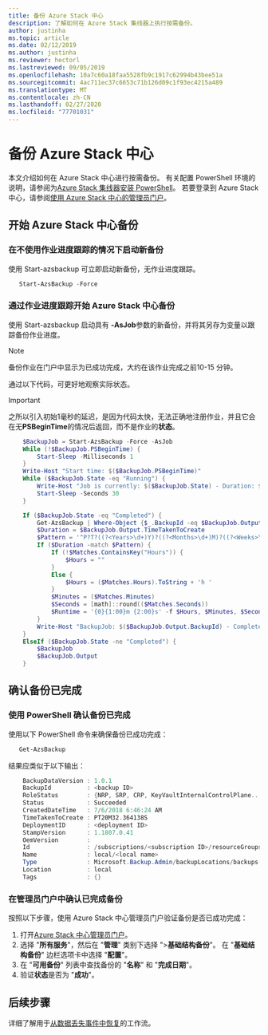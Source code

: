 ```yaml
---
title: 备份 Azure Stack 中心
description: 了解如何在 Azure Stack 集线器上执行按需备份。
author: justinha
ms.topic: article
ms.date: 02/12/2019
ms.author: justinha
ms.reviewer: hectorl
ms.lastreviewed: 09/05/2019
ms.openlocfilehash: 10a7c60a18faa5528fb9c1917c62994b43bee51a
ms.sourcegitcommit: 4ac711ec37c6653c71b126d09c1f93ec4215a489
ms.translationtype: MT
ms.contentlocale: zh-CN
ms.lasthandoff: 02/27/2020
ms.locfileid: "77701031"
---
```

# <a name="back-up-azure-stack-hub"></a>备份 Azure Stack 中心

本文介绍如何在 Azure Stack 中心进行按需备份。 有关配置 PowerShell 环境的说明，请参阅为[Azure Stack 集线器安装 PowerShell](azure-stack-powershell-install.md)。 若要登录到 Azure Stack 中心，请参阅[使用 Azure Stack 中心的管理员门户](azure-stack-manage-portals.md)。

## <a name="start-azure-stack-hub-backup"></a>开始 Azure Stack 中心备份

### <a name="start-a-new-backup-without-job-progress-tracking"></a>在不使用作业进度跟踪的情况下启动新备份
使用 Start-azsbackup 可立即启动新备份，无作业进度跟踪。

```powershell
   Start-AzsBackup -Force
```

### <a name="start-azure-stack-hub-backup-with-job-progress-tracking"></a>通过作业进度跟踪开始 Azure Stack 中心备份
使用 Start-azsbackup 启动具有 **-AsJob**参数的新备份，并将其另存为变量以跟踪备份作业进度。

> [!NOTE]
> 备份作业在门户中显示为已成功完成，大约在该作业完成之前10-15 分钟。
>
> 通过以下代码，可更好地观察实际状态。

> [!IMPORTANT]
> 之所以引入初始1毫秒的延迟，是因为代码太快，无法正确地注册作业，并且它会在无**PSBeginTime**的情况后返回，而不是作业的**状态**。

```powershell
    $BackupJob = Start-AzsBackup -Force -AsJob
    While (!$BackupJob.PSBeginTime) {
        Start-Sleep -Milliseconds 1
    }
    Write-Host "Start time: $($BackupJob.PSBeginTime)"
    While ($BackupJob.State -eq "Running") {
        Write-Host "Job is currently: $($BackupJob.State) - Duration: $((New-TimeSpan -Start ($BackupJob.PSBeginTime) -End (Get-Date)).ToString().Split(".")[0])"
        Start-Sleep -Seconds 30
    }

    If ($BackupJob.State -eq "Completed") {
        Get-AzsBackup | Where-Object {$_.BackupId -eq $BackupJob.Output.BackupId}
        $Duration = $BackupJob.Output.TimeTakenToCreate
        $Pattern = '^P?T?((?<Years>\d+)Y)?((?<Months>\d+)M)?((?<Weeks>\d+)W)?((?<Days>\d+)D)?(T((?<Hours>\d+)H)?((?<Minutes>\d+)M)?((?<Seconds>\d*(\.)?\d*)S)?)$'
        If ($Duration -match $Pattern) {
            If (!$Matches.ContainsKey("Hours")) {
                $Hours = ""
            } 
            Else {
                $Hours = ($Matches.Hours).ToString + 'h '
            }
            $Minutes = ($Matches.Minutes)
            $Seconds = [math]::round(($Matches.Seconds))
            $Runtime = '{0}{1:00}m {2:00}s' -f $Hours, $Minutes, $Seconds
        }
        Write-Host "BackupJob: $($BackupJob.Output.BackupId) - Completed with Status: $($BackupJob.Output.Status) - It took: $($Runtime) to run" -ForegroundColor Green
    }
    ElseIf ($BackupJob.State -ne "Completed") {
        $BackupJob
        $BackupJob.Output
    }
```

## <a name="confirm-backup-has-completed"></a>确认备份已完成

### <a name="confirm-backup-has-completed-using-powershell"></a>使用 PowerShell 确认备份已完成
使用以下 PowerShell 命令来确保备份已成功完成：

```powershell
   Get-AzsBackup
```

结果应类似于以下输出：

```powershell
    BackupDataVersion : 1.0.1
    BackupId          : <backup ID>
    RoleStatus        : {NRP, SRP, CRP, KeyVaultInternalControlPlane...}
    Status            : Succeeded
    CreatedDateTime   : 7/6/2018 6:46:24 AM
    TimeTakenToCreate : PT20M32.364138S
    DeploymentID      : <deployment ID>
    StampVersion      : 1.1807.0.41
    OemVersion        : 
    Id                : /subscriptions/<subscription ID>/resourceGroups/System.local/providers/Microsoft.Backup.Admin/backupLocations/local/backups/<backup ID>
    Name              : local/<local name>
    Type              : Microsoft.Backup.Admin/backupLocations/backups
    Location          : local
    Tags              : {}
```

### <a name="confirm-backup-has-completed-in-the-administrator-portal"></a>在管理员门户中确认已完成备份
按照以下步骤，使用 Azure Stack 中心管理员门户验证备份是否已成功完成：

1. 打开[Azure Stack 中心管理员门户](azure-stack-manage-portals.md)。
2. 选择 "**所有服务**"，然后在 "**管理**" 类别下选择 ">**基础结构备份**"。 在 "**基础结构备份**" 边栏选项卡中选择 "**配置**"。
3. 在 "**可用备份**" 列表中查找备份的 "**名称**" 和 "**完成日期**"。
4. 验证**状态**是否为 "**成功**"。

## <a name="next-steps"></a>后续步骤

详细了解用于[从数据丢失事件中恢复](azure-stack-backup-recover-data.md)的工作流。
